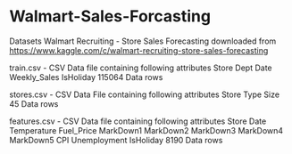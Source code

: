 # Walmart-Sales-Forcasting

Datasets
Walmart Recruiting - Store Sales Forecasting downloaded from https://www.kaggle.com/c/walmart-recruiting-store-sales-forecasting

train.csv - CSV Data file containing following attributes
Store
Dept
Date
Weekly_Sales
IsHoliday
115064 Data rows

stores.csv - CSV Data File containing following attributes
Store
Type
Size
45 Data rows

features.csv - CSV Data file containing following attributes
Store
Date
Temperature
Fuel_Price
MarkDown1
MarkDown2
MarkDown3
MarkDown4
MarkDown5
CPI
Unemployment
IsHoliday
8190 Data rows
